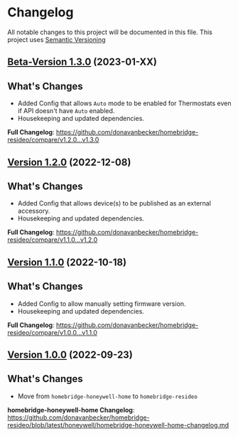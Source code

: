 # Changelog

All notable changes to this project will be documented in this file. This project uses [Semantic Versioning](https://semver.org/)

## [Beta-Version 1.3.0](https://github.com/donavanbecker/homebridge-resideo/releases/tag/v1.3.0) (2023-01-XX)

## What's Changes
- Added Config that allows `Auto` mode to be enabled for Thermostats even if API doesn't have `Auto` enabled.
- Housekeeping and updated dependencies.

**Full Changelog**: https://github.com/donavanbecker/homebridge-resideo/compare/v1.2.0...v1.3.0

## [Version 1.2.0](https://github.com/donavanbecker/homebridge-resideo/releases/tag/v1.2.0) (2022-12-08)

## What's Changes
- Added Config that allows device(s) to be published as an external accessory.
- Housekeeping and updated dependencies.

**Full Changelog**: https://github.com/donavanbecker/homebridge-resideo/compare/v1.1.0...v1.2.0

## [Version 1.1.0](https://github.com/donavanbecker/homebridge-resideo/releases/tag/v1.1.0) (2022-10-18)

## What's Changes
- Added Config to allow manually setting firmware version.
- Housekeeping and updated dependencies.

**Full Changelog**: https://github.com/donavanbecker/homebridge-resideo/compare/v1.0.0...v1.1.0

## [Version 1.0.0](https://github.com/donavanbecker/homebridge-resideo/releases/tag/v1.0.0) (2022-09-23)

## What's Changes
- Move from `homebridge-honeywell-home` to `homebridge-resideo`

**homebridge-honeywell-home Changelog**: https://github.com/donavanbecker/homebridge-resideo/blob/latest/honeywell/homebridge-honeywell-home-changelog.md